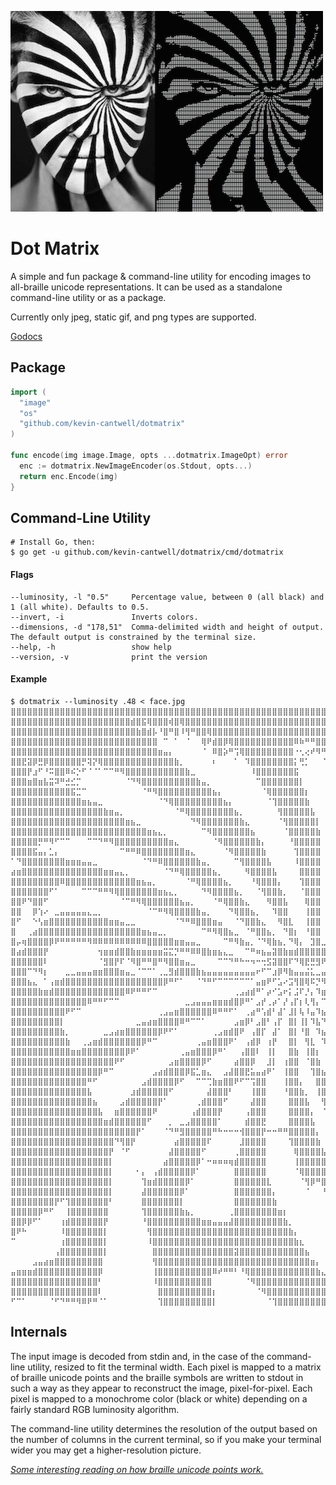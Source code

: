 ![](dotmatrix.png)

# Dot Matrix

A simple and fun package & command-line utility for encoding images to all-braille unicode representations. It can be used as a standalone command-line utility or as a package.

Currently only jpeg, static gif, and png types are supported.

[Godocs](https://godoc.org/github.com/kevin-cantwell/dotmatrix)

## Package

```go
import (
  "image"
  "os"
  "github.com/kevin-cantwell/dotmatrix"
)

func encode(img image.Image, opts ...dotmatrix.ImageOpt) error
  enc := dotmatrix.NewImageEncoder(os.Stdout, opts...)
  return enc.Encode(img)
}
```

## Command-Line Utility

```
# Install Go, then:
$ go get -u github.com/kevin-cantwell/dotmatrix/cmd/dotmatrix
```

#### Flags

```
--luminosity, -l "0.5"     Percentage value, between 0 (all black) and 1 (all white). Defaults to 0.5.
--invert, -i               Inverts colors.
--dimensions, -d "178,51"  Comma-delimited width and height of output. The default output is constrained by the terminal size.
--help, -h                 show help
--version, -v              print the version
```

#### Example

```
$ dotmatrix --luminosity .48 < face.jpg
⣿⣿⣿⣿⣿⣿⣿⣿⣿⣿⣿⣿⣿⣿⣿⣿⣿⣿⣿⣿⣿⣿⣿⣿⣿⣿⣿⣿⣿⣿⣿⣿⣿⣿⣿⣿⣿⣿⣿⣿⣿⣿⣿⣿⣿⣿⣿⣿⣿⣿⣿⣿⣿⣿⣿⣿⣿⣿⣿⣿⣿⣿⣿⣿⣿⣿⣿⣿⣿⣿⣿⣿⣿⣿⣿⣿⣿⣿⣿⣿
⣿⣿⣿⣿⣿⣿⣿⣿⣿⣿⣿⣿⣿⣿⣿⣿⣿⣿⣿⣿⣿⣿⣾⣿⣯⢿⣿⣿⣿⢾⣿⢿⣿⣿⣿⣿⣿⣿⣿⣿⣿⣿⣿⣿⣿⣿⣿⣿⣿⣿⣿⣿⣿⣿⣿⣿⣿⣿⣿⣿⣿⣿⣿⣿⣿⣿⣿⣿⣿⣿⣿⣿⣿⣿⣿⣿⣿⣿⣿⣿
⣿⣿⣿⣿⣿⣿⣿⣿⣿⣿⣿⣿⣿⣿⣿⣿⣿⣿⣿⣿⣿⣿⣿⣷⣿⣾⡧⠘⣿⠛⣿⠸⢻⠛⣿⣿⢿⣿⣿⣿⣿⣿⣿⣿⣿⣿⣿⣿⣿⣿⣿⣿⣿⣿⣿⣿⣿⣿⣿⣿⣿⣿⣿⣿⣿⣿⣿⣿⣿⣿⣿⣿⣿⣿⣿⣿⣿⣿⣿⣿
⣿⣿⣿⣿⣿⣿⣿⣿⣿⣿⣿⣿⣿⣿⣿⣿⣿⣿⣿⣿⣿⣿⣿⣿⣿⣿⣿⠀⠉⠀⠁⠀⠈⠀⠀⢿⠟⣾⣿⡿⢿⣿⣿⣿⣿⣿⣿⣿⣿⣿⣿⣿⠿⠷⠛⠛⣿⣿⣿⣿⣿⣿⣿⣿⣿⣿⣿⣿⣿⣿⣿⣿⣿⣿⣿⣿⣿⣿⣿⣿
⣿⣿⣿⣿⣿⣿⣿⣿⣿⣿⣿⣿⣿⣿⣿⣿⣿⣿⣿⣿⣿⣿⣿⣿⣿⣿⣿⣶⣤⡄⠀⠀⠀⠀⠀⠈⠀⠿⣿⡵⠛⢩⢿⣿⣿⣿⣿⣿⣿⣿⣿⣿⠐⢂⢔⠞⠻⠛⣻⣿⣿⣿⣿⣿⣿⣿⣽⣿⣿⣿⣿⣿⣿⣿⣿⣿⣿⣿⣿⣿
⣿⣿⣟⣽⡿⣛⡿⣿⣿⣿⣿⣿⣿⡛⢽⡝⢿⣿⣿⣿⣿⣿⣿⣿⣿⣿⣿⣿⣿⣿⣷⡀⠀⠀⠀⠀⠀⠆⠀⠀⠀⠁⠀⠹⣿⣿⣿⣿⣿⣿⣿⣿⡅⢛⡁⠀⠀⠈⠍⢻⣿⣿⣿⣿⣿⣿⡞⣻⣿⣿⣿⣿⣿⣿⣿⣿⣿⣿⣿⣿
⣿⣿⣿⡟⣰⠋⠘⠭⣿⣿⠿⠮⡑⠋⠈⠈⠁⠉⠉⠛⠻⣿⣿⣿⣿⣿⣿⣿⣿⣿⣿⣿⣷⣀⠀⠀⠀⠀⠀⠀⠀⠀⠀⠀⠸⣿⣿⣿⣿⣿⣿⣿⣯⠀⠀⠀⠀⠀⠀⠾⠻⣿⣿⣿⣿⣿⣧⣿⣿⣿⣿⣿⣿⣿⣿⣿⣿⣿⣿⣿
⣿⣿⣿⣶⣿⣶⣧⣭⠽⠛⣚⣊⡉⠀⠀⠀⠀⠀⠀⠀⠀⠈⠙⠻⣿⣿⣿⣿⣿⣿⣿⣿⣿⣿⣷⣤⡀⠀⠀⠀⠀⠀⠀⠀⠀⠉⣿⣿⣿⣿⣿⣿⣿⡇⠀⠀⠀⠀⠀⠩⢐⣿⣿⣿⣿⣿⣿⢋⣻⣿⣿⣿⣿⣿⣿⣿⣿⣿⣿⣿
⣿⣿⣿⣿⣿⣿⣿⣿⣿⣿⣿⣯⣉⠉⠀⠀⠀⠀⠀⠀⠀⠀⠀⠀⠈⠛⠻⣿⣿⣿⣿⣿⣿⣿⣿⣿⣿⣦⡄⠀⠀⠀⠀⠀⠀⠀⠈⢿⣿⣿⣿⣿⣿⣿⡆⠀⠀⠀⠀⠀⠈⣿⣿⣿⣿⣿⡇⡈⣾⢿⣿⣾⣿⣿⣿⣿⣿⣿⣿⣿
⣿⣿⣿⣿⣿⣿⣿⣿⣿⣿⣿⣿⣿⣶⣦⣤⣀⠀⠀⠀⠀⠀⠀⠀⠀⠀⠀⠈⠙⢿⣿⣿⣿⣿⣿⣿⣿⣿⣿⣦⡄⠀⠀⠀⠀⠀⠀⠈⢹⣿⣿⣿⣿⣿⣷⠀⠀⠀⠀⠀⠀⢼⣿⣿⣿⣿⡿⠈⢠⣵⣿⣿⣿⣿⣿⣿⣿⣿⣿⣿
⣿⣿⣿⣿⣿⣿⣿⣿⣿⣿⣿⣿⣿⣿⣿⣿⣿⣷⣶⣤⡀⠀⠀⠀⠀⠀⠀⠀⠀⠀⠈⠛⢿⣿⣿⣿⣿⣿⣿⣿⣿⣦⡀⠀⠀⠀⠀⠀⠀⢻⣿⣿⣿⣿⣿⣧⠀⠀⠀⠀⠀⠸⣿⣿⣿⣿⠏⠀⡀⠀⢹⣿⣿⣿⣿⣿⢻⣿⣿⣿
⣿⣿⣿⣿⣿⣿⣿⣿⣿⣿⣿⣿⣿⣿⣿⣿⣿⣿⣿⣿⣿⣶⣦⣀⠀⠀⠀⠀⠀⠀⠀⠀⠀⠙⠻⣿⣿⣿⣿⣿⣿⣿⣷⣄⠀⠀⠀⠀⠀⠈⢻⣿⣿⣿⣿⣿⡇⠀⠀⠀⠀⠀⣿⣿⣿⣿⠀⠀⠀⠀⠰⣿⣿⣿⣿⣿⢢⣿⣿⣿
⣿⣿⣿⣿⣿⣿⣿⣿⣿⣿⣿⣿⣿⣿⣿⣿⣿⣿⣿⣿⣿⣿⣿⣿⣿⣶⣦⣄⡀⠀⠀⠀⠀⠀⠀⠉⠻⣿⣿⣿⣿⣿⣿⣿⣦⠀⠀⠀⠀⠀⠈⣿⣿⣿⣿⣿⣷⠀⠀⠀⠀⠀⣿⣿⣿⣿⠀⠀⠀⠀⢰⣿⣿⣿⣿⣿⣻⣿⣿⣿
⣿⣿⣿⣿⣿⡛⠛⠻⠋⠉⠉⠀⠀⠀⠉⠉⠙⠛⠻⣿⣿⣿⣿⣿⣿⣿⣿⣿⣿⣶⣄⠀⠀⠀⠀⠀⠀⠈⠻⣿⣿⣿⣿⣿⣿⣷⡄⠀⠀⠀⠀⠘⣿⣿⣿⣿⣿⠀⠀⠀⠀⠀⣿⣿⣿⣿⠀⠀⠀⠀⢿⣿⣿⣿⡿⢺⣿⣿⣿⣿
⣿⣿⣿⣿⣯⣤⡄⣁⡄⠀⠀⠀⠀⠀⠀⠀⠀⠀⠀⠀⠉⠛⠛⠿⣿⣿⣿⣿⣿⣿⣿⣿⣶⣄⠀⠀⠀⠀⠀⠈⠻⣿⣿⣿⣿⣿⣷⠀⠀⠀⠀⠀⢹⣿⣿⣿⣿⠀⠀⠀⠀⠀⣿⣿⣿⡇⠀⠀⠀⣰⣾⣿⣿⣿⢻⣿⣿⣿⣿⣿
⠁⠙⣿⣿⣿⣿⣿⣿⣿⣿⣶⣶⣶⣤⣤⣀⠀⠀⠀⠀⠀⠀⠀⠀⠈⠙⠛⠿⣿⣿⣿⣿⣿⣿⣷⣤⡀⠀⠀⠀⠀⠉⢻⣿⣿⣿⣿⣧⠀⠀⠀⠀⠸⣿⣿⣿⣿⠀⠀⠀⠀⠀⣿⣿⣿⡇⠀⠀⠀⣿⣿⣿⣿⡀⢼⣿⣿⣿⣿⣿
⣴⣶⣿⣿⣿⣿⣿⣿⣿⣿⣿⣿⣿⣿⣿⣿⣿⣶⣶⣤⣄⡀⠀⠀⠀⠀⠀⠀⠈⠙⠛⢿⣿⣿⣿⣿⣿⣦⡀⠀⠀⠀⠀⠻⣿⣿⣿⣿⣧⠀⠀⠀⠀⣿⣿⣿⣿⠀⠀⠀⠀⢸⣿⣿⣿⠀⠀⠀⢠⣿⣿⠿⢷⣿⣾⣿⣿⣿⣿⡿
⣿⣿⣿⣿⣿⣿⣿⣿⣿⠿⣿⣿⣿⣿⣿⣿⣿⣿⣿⣿⣿⣿⣿⣶⣦⣤⡀⠀⠀⠀⠀⠀⠈⠛⢿⣿⣿⣿⣿⣦⡀⠀⠀⠀⠘⢿⣿⣿⣿⡄⠀⠀⠀⢹⣿⣿⣿⠀⠀⠀⠀⣼⣿⣿⡏⠀⠀⠀⣼⣿⡇⠀⣼⣿⣿⣿⣿⣿⡟⢁
⣿⣿⣿⣿⣿⣿⣿⠋⠁⠀⠀⠀⠀⠉⠉⠉⠛⠛⠻⢿⣿⣿⣿⣿⣿⣿⣿⣶⣦⣄⡀⠀⠀⠀⠀⠙⠻⣿⣿⣿⣿⣦⡀⠀⠀⠈⢻⣿⣿⣷⡀⠀⠀⠈⣿⣿⣿⠀⠀⠀⢀⣿⣿⡿⠁⠀⠀⢰⣿⡿⠀⢰⣿⣿⠿⣹⣿⠋⣰⣾
⣿⣿⠟⠙⣿⣿⠋⠀⠀⠀⠀⠀⠀⠀⠀⠀⠀⠀⠀⠀⠈⠉⠛⠻⢿⣿⣿⣿⣿⣿⣿⣦⣤⡀⠀⠀⠀⠈⠛⢿⣿⣿⣷⣄⠀⠀⠀⠻⣿⣿⣧⠀⠀⠀⢿⣿⣿⠀⠀⠀⢸⣿⣿⠃⠀⠀⢀⣿⣿⠁⠀⣾⠋⠓⢠⣿⠇⣴⣿⣿
⣿⣿⠀⠀⡿⢱⠔⠀⣀⣤⣤⣤⣤⣤⣄⣀⡀⠀⠀⠀⠀⠀⠀⠀⠀⠈⠉⠛⠻⢿⣿⣿⣿⣿⣷⣤⡀⠀⠀⠀⠙⢿⣿⣿⣦⡀⠀⠀⠹⣿⣿⠀⠀⠀⢸⣿⣿⠀⠀⠀⢸⣿⣿⠀⠀⠀⣼⣿⠃⠀⣸⠇⠀⠺⣾⣿⣶⣿⣿⣿
⣿⠋⠀⠀⠑⢣⣶⣿⣿⣿⣿⣿⣿⣿⣿⣿⣿⣿⣶⣶⣤⣀⣀⠀⠀⠀⠀⠀⠀⠀⠈⠙⠛⠿⣿⣿⣿⣶⣤⠀⠀⠈⠙⣿⣿⣷⣄⠀⠀⠻⣿⣇⠀⠀⢸⣿⣿⠀⠀⠀⣾⣿⠃⠀⠀⣼⣿⠃⠀⣼⠏⠀⢠⣿⣿⣿⣿⣿⣿⣿
⣿⠀⠀⢀⣴⣿⣿⣿⣿⣿⣿⣿⣿⣿⣿⣿⣿⣿⣿⣿⣿⣿⣿⣿⣶⣦⣤⣀⡀⠀⠀⠀⠀⠀⠀⠉⠛⠻⢿⣿⣦⣀⠀⠈⠛⣿⣿⣦⡀⠀⠙⣿⡆⠀⠘⣿⣿⠀⠀⢠⣿⡟⠀⢀⣴⠟⠃⢀⡼⠋⠀⢀⣾⣿⣿⣿⣿⣿⡟⠁
⣿⡤⢶⣿⣿⣿⣿⡿⠟⠛⠛⠛⠛⠛⠻⠿⠿⠿⠿⠿⠿⠿⠿⠿⠿⣿⣿⣿⣿⣿⣶⣶⣤⣤⣀⠀⠀⠀⠀⠉⠛⠻⣷⣤⡀⠈⠙⢿⣷⣦⡀⠙⢿⡄⠀⣹⣿⣀⣀⣿⡏⠀⣠⠾⠋⢀⣴⠋⠁⠀⢠⣾⣿⠛⠋⠻⠛⠉⠀⠀
⣿⣴⣾⣿⣿⣿⡟⠀⠀⠀⠀⠀⠀⠀⠀⠀⢲⣶⣶⣾⣿⣿⣷⣶⣶⣶⣶⣶⣭⣍⡙⠛⠛⠿⠿⣿⣷⣶⣦⣄⣀⠀⠀⠉⠛⠶⣦⣤⣽⣿⣷⣶⣾⣿⣿⣿⣿⣿⣿⣿⣿⣿⣿⡖⠚⠋⠁⢀⣤⣾⣿⣿⠏⠀⢰⡆⠀⠀⠀⠀
⣿⣿⣿⣿⣿⣿⠇⠀⠀⠀⠀⠀⠀⠀⠀⠀⠈⣻⣿⡟⠏⠈⠻⣿⠛⠛⣿⠛⠻⣿⣿⣶⣤⣀⠀⠀⠀⠀⠉⠉⠙⠛⠓⠒⠲⠒⢒⣫⣽⣿⣿⠏⠙⢿⣟⣛⣻⠟⠁⠈⠛⣿⣿⣶⣶⣶⣾⣿⣿⠿⠛⠉⠀⢀⣾⣧⠀⣠⣴⣾
⣿⣿⣿⠉⠙⠻⡆⠀⠀⠀⣀⣀⣤⣤⣤⣶⣶⣿⣿⣿⣶⣤⣀⠈⠉⠉⠁⢀⣀⣻⣾⣿⣿⣿⣷⣦⣤⣤⣤⣤⣤⣤⣤⣤⣤⠖⠋⠉⣰⡿⠻⣷⣤⣤⣬⣅⣀⣤⣤⣶⣿⠿⠟⠛⠋⠉⠉⠉⠀⠀⠀⠀⢠⣾⣿⣿⣿⣿⣿⣿
⣿⣿⣿⣦⣄⠀⠁⢠⣶⣾⣿⣿⣿⣿⣿⣿⣿⣿⣿⣿⣿⣿⣿⣿⣿⣿⣿⣿⡿⠛⠋⠁⠀⠀⠈⠙⠛⠋⠉⠉⠉⠉⠉⠉⠁⣤⣶⠟⠋⣡⠔⣩⢻⣿⢿⠯⡙⠻⢶⣤⣤⣤⣤⣤⣤⣶⣶⣶⣶⣶⣶⣾⣿⣿⣿⣿⣿⣿⣿⣿
⣿⣿⣿⣿⣿⣷⣶⣾⣿⣿⣿⣿⣿⣿⣿⣿⣿⣿⣿⣿⣿⠿⠟⠛⠛⠋⠉⠀⠀⠀⠀⠀⠀⠀⠀⠀⠀⠀⠀⠀⠀⢀⣠⣴⣾⠛⠁⡴⠊⣡⠖⡅⣨⠏⡘⡄⠹⣶⣤⡀⠉⠉⠉⠛⠛⠛⠛⠛⠛⠛⠛⠛⠉⢸⣿⣿⣿⣿⣿⣿
⣿⣿⣿⣿⣿⣿⣿⣿⣿⣿⣿⣿⣿⣿⠿⠛⠛⠋⠉⠉⠀⠀⠀⠀⠀⠀⠀⠀⠀⠀⠀⠀⣀⣠⣤⣤⣤⣶⣶⣶⣾⣿⡿⠛⠁⣠⡞⢀⡴⠁⡜⢠⡏⡆⢇⢻⡄⠉⠻⣿⣿⣶⣶⣤⣤⣤⣄⣀⣀⠀⠀⠀⢀⣾⣿⣿⣿⣿⣿⣿
⣿⣿⣿⣿⣿⣿⣿⣿⣿⣿⠟⠋⠉⠀⠀⠀⠀⠀⠀⠀⠀⠀⠀⠀⠀⠀⠀⢀⣠⣤⣶⣿⣿⣿⣿⣿⣿⠿⠛⠛⠋⠁⠀⢀⣴⠛⢡⣾⠃⣼⠁⣸⡇⢧⠸⣤⠹⣦⡀⠀⠉⠛⠻⢿⣿⣿⣿⣿⣿⣿⣿⣿⣿⣿⣿⣿⣿⣿⣿⣿
⣿⣿⣿⣿⣿⣿⣿⣿⣿⡇⠀⠀⠀⠀⠀⠀⠀⠀⠀⠀⠀⠀⠀⣀⣤⣴⣶⣿⣿⣿⣿⠿⠛⠉⠉⠁⠀⠀⠀⠀⠀⣠⣶⡿⠃⣠⣿⠃⢠⡏⠀⣿⡇⢸⡇⠹⣧⠙⢿⣦⣄⠀⠀⠀⠈⠙⠛⠻⢿⣿⣿⣿⣿⣿⣿⣿⣿⣿⣿⣿
⣿⣿⣿⣿⣿⣿⣿⣿⣿⣷⡀⠀⠀⠀⠀⠀⠀⣀⣠⣴⣶⣿⣿⣿⣿⣿⣿⡿⠟⠋⠁⠀⠀⠀⠀⠀⠀⢀⣠⣶⣾⣿⠟⠀⢠⣿⡏⠀⣼⠁⠀⣿⡇⠘⣿⠀⠹⣦⡈⠛⣿⣷⣦⣄⠀⠀⠀⠀⠀⠈⠉⠉⣹⣿⣿⣿⣿⣿⣿⣿
⣿⣿⣿⣿⣿⣿⣿⣿⣿⣿⣷⠀⠀⢀⣠⣶⣾⣿⣿⣿⣿⣿⣿⣿⡿⠛⠉⠀⠀⠀⠀⠀⠀⠀⢀⣤⣶⣿⣿⣿⠟⠁⠀⢠⣾⡿⠀⢰⡟⠀⠀⣿⡇⠀⢻⣇⠀⠹⣷⡀⠈⠛⢿⣿⣿⣦⣄⠀⠀⠀⠀⢠⣿⣿⣿⣿⣿⣿⣿⣿
⣿⣿⣿⣿⣿⣿⣿⣿⣿⣿⣿⣶⣶⣿⣿⣿⣿⣿⣿⣿⣿⡿⠟⠁⠀⠀⠀⠀⠀⠀⠀⢀⣤⣶⣿⣿⣿⡿⠛⠁⠀⠀⢠⣿⣿⠇⠀⢸⡇⠀⠀⣿⣷⠀⢸⣿⡆⠀⢹⣿⣆⠀⠈⠛⢿⣿⣿⣿⣶⣶⣶⣿⣿⣿⣿⣿⣿⣿⣿⣿
⣿⣿⣿⣿⣿⣿⣿⣿⣿⣿⣿⣿⣿⣿⣿⣿⣿⣿⣿⠟⠋⠀⠀⠀⠀⠀⠀⠀⠀⣠⣶⣿⣿⣿⣿⡿⠋⠀⠀⠀⠀⣴⣿⣿⡿⠀⠀⣸⡇⠀⢰⣿⣿⠀⠈⣿⣷⠀⠈⢿⣿⣦⡀⠀⠀⠙⢻⣿⣿⣿⡟⣿⣿⣿⣿⣿⣿⣿⣿⣿
⣿⣿⣿⣿⣿⣿⣿⣿⣿⣿⣿⣿⣿⣿⣿⣿⡿⠛⠉⠀⠀⠀⠀⠀⠀⠀⣠⣴⣾⣿⣿⣿⡿⣯⣁⣶⣄⠀⠀⣠⣼⣿⣿⣟⣥⣤⣴⠟⠁⠀⢸⣿⣿⠀⠀⢹⣿⣦⠀⠈⢻⣿⣷⣄⠀⠀⠀⠉⠉⠁⢠⣿⣿⣿⣿⣿⣿⣿⣿⣿
⣿⣿⣿⣿⣿⣿⣿⣿⣿⣿⣿⣿⣿⣿⠛⠋⠀⠀⠀⠀⠀⠀⠀⠀⣠⣾⣿⣿⣿⣿⡿⠋⠀⠀⠉⠉⢉⣷⣶⣿⣿⠟⠋⠉⢩⣿⣿⠀⠀⠀⢸⣿⣿⡄⠀⠀⣿⣿⣇⠀⠈⠻⣿⣿⣷⣤⣀⣀⣀⣀⣼⣿⣿⣿⣿⣿⣿⣿⣿⣿
⣿⣿⣿⣿⣿⣿⣿⣿⣿⣿⣿⣿⣿⣿⣧⠀⠀⠀⠀⠀⠀⠀⣰⣾⣿⣿⣿⣿⣿⠋⠀⠀⠀⠀⠀⠀⣼⣿⣿⣿⠃⠀⠀⠀⢸⣿⣿⠀⠀⠀⠘⣿⣿⣷⡀⠀⢸⣿⣿⡄⠀⠀⠙⣿⣿⣿⣿⣿⣿⣿⣿⣿⣿⣿⣿⣿⣿⣿⣿⣿
⣿⣿⣿⣿⣿⣿⣿⣿⣿⣿⣿⣿⣿⣿⣿⣦⠀⠀⠀⠀⣠⣾⣿⣿⣿⣿⣿⡟⠁⠀⠀⠀⠀⠀⢀⣾⣿⣿⣿⠋⠀⠀⠀⠀⣼⣿⣿⠀⠀⠀⠀⣿⣿⣿⣧⠀⠀⢻⣿⣿⡄⠀⠀⠈⠛⠿⣿⡿⣿⣿⣿⣿⣿⣿⣿⣿⣿⣿⣿⣿
⣿⣿⣿⣿⣿⣿⣿⣿⣿⣿⣿⣿⣿⣿⣿⣿⣧⠀⠀⣶⣿⣿⣿⣿⣿⣿⠟⠀⠀⠀⠀⠀⠀⢠⣾⣿⣿⣿⡟⠀⠀⠀⠀⢠⣿⣿⣿⠀⠀⠀⠀⣿⣿⣿⣿⡄⠀⠈⢻⣿⣷⡄⠀⠀⠀⠀⠀⣴⣿⣿⣿⣿⣿⣿⣿⣿⣿⣿⣿⣿
⣿⣿⣿⣿⣿⣿⣿⣿⣿⣿⣿⣿⣿⣿⣿⣿⣿⣶⣾⣿⣿⣿⣿⣿⣿⠋⠀⠀⠀⡀⠀⣀⣠⣿⣿⣿⣿⣿⠁⠀⠀⠀⠀⣾⣿⣿⣟⠀⠀⠀⠀⣿⣿⣿⣿⣧⠀⠀⠘⣿⣿⣿⣦⣀⠀⢀⣼⣿⣿⣿⣿⣿⣿⣿⣿⣿⣿⣿⣿⣿
⣿⣿⣿⣿⣿⣿⣿⣿⣿⣿⣿⣿⣿⣿⣿⣿⣿⣿⣿⣿⣿⣿⣿⡟⠁⠀⠀⠀⠈⠙⠛⣻⣿⣿⣿⣿⣿⠛⠓⠒⠒⠒⢺⣿⣿⣿⡟⠒⠒⠛⠛⣿⣿⣿⣿⣿⡄⠀⠀⠘⣿⣿⣿⣿⡷⣿⣿⣿⣿⣿⣿⣿⣿⣿⣿⣿⣿⣿⣿⣿
⣿⣿⣿⣿⣿⣿⣿⣿⣿⣿⣿⣿⣿⣿⣿⣿⣿⣿⣿⠙⢻⣿⡟⠀⠀⠀⠀⠀⠀⠀⣴⣿⣿⣿⣿⣿⠏⠀⠀⠀⠀⠀⣸⣿⣿⣿⣿⠀⠀⠀⠀⢹⣿⣿⣿⣿⣷⠀⠀⠀⠘⣿⡿⠋⠀⣿⣿⣿⣿⣿⣿⣿⣿⣿⣿⣿⣿⣿⣿⣿
⣿⣿⣿⣿⣿⣿⣿⣿⣿⣿⣿⣿⣿⣿⣿⣿⣿⣿⡟⠀⠈⠋⠀⠀⠀⠀⠀⠀⠀⣼⣿⣿⣿⣿⣿⠋⠀⠀⠀⠀⠀⢀⣿⣿⣿⣿⣿⠀⠀⠀⠀⠀⢿⣿⣿⣿⣿⣧⠀⠀⠀⣹⡇⠀⠀⠘⣿⣿⣿⣿⣿⣿⣿⣿⣿⣿⣿⣿⣿⣿
⣿⣿⣿⣿⣿⣿⣿⣿⣿⣿⣿⣿⣿⣿⣿⣿⣿⣿⡇⠀⠀⠀⠀⠀⠀⠀⠀⠀⣴⣿⣿⣿⣿⣿⡿⠁⠒⠶⠶⠶⢶⣾⣿⣿⣿⣿⣿⠀⠀⠀⠀⠀⢸⣿⣿⣿⣿⣿⣇⣠⣾⣿⣿⣄⠀⠀⠘⣿⣿⣿⣿⣿⣿⣿⣿⣿⣿⣿⣿⣿
⣿⣿⣿⣿⣿⣿⣿⣿⣿⣿⣿⣿⣿⣿⣿⣿⣿⣿⡇⠀⠀⠀⠀⠂⡄⠀⢠⣾⣿⣿⣿⣿⣿⡿⠁⠀⠀⠀⠀⠀⠀⣿⣿⣿⣿⣿⣿⠀⠀⠀⠀⠀⠈⢿⣿⣿⣿⣿⣿⣿⣿⣿⣿⣿⣧⠀⠀⠙⢿⣿⣿⣿⣿⣿⣿⣿⣿⣿⣿⣿
⣿⣿⣿⣿⣿⣿⣿⣿⣿⣿⣿⣿⣿⣿⣿⣿⣿⣿⡇⠀⠀⠀⠀⠀⢹⣶⣾⣿⣿⣿⣿⣿⡿⠁⠀⠀⠀⠀⠀⠀⠀⣿⣿⣿⣿⣿⣿⣇⠀⠀⠀⠀⠀⠈⢻⡿⠛⣿⣿⣿⣿⣿⣿⣿⣿⣧⡄⠀⠀⠙⢻⣿⣿⣿⣿⣿⣿⣿⣿⣿
⣿⣿⣿⣿⣿⣿⣿⣿⣿⣿⣿⣿⣿⣿⣿⣿⣿⣿⡇⠀⠀⠀⠀⠀⣼⣿⣿⣿⣿⣿⣿⡿⠁⠀⠀⠀⠀⠀⠀⠀⠀⣿⣿⣿⣿⣿⣿⣿⡄⠀⠀⠀⠀⠀⠈⠀⠀⠘⢻⣿⣿⣿⣿⣿⣿⣿⣿⣄⠀⠀⠀⠉⠻⣿⣿⣿⣿⣿⣿⣿
⣿⣿⣿⣿⣿⣿⣿⣿⡟⠋⢹⣿⣿⣿⣿⣿⣿⣿⠃⠀⠀⠀⠀⠀⣿⣿⣿⣿⣿⣿⣿⡇⠀⠀⠀⠀⠀⠀⠀⠀⠀⣿⣿⣿⣿⣿⣿⣿⣷⠀⠀⠀⠀⠀⠀⠀⠀⠀⠀⠙⢿⣿⣿⣿⣿⣿⣿⣿⣦⠀⠀⠀⠀⠀⠙⢻⣿⣿⣿⣿
⣿⣿⣿⣿⣿⡿⠛⠋⠀⠀⢸⣿⣿⣿⣿⣿⣿⣿⠀⠀⠀⠀⠀⠀⢹⣿⣿⣿⣿⣿⣿⣷⣦⡀⠀⠀⠀⠀⠀⠀⢀⣿⣿⣿⣿⣿⣿⣿⣿⣶⡆⠀⠀⠀⠀⠀⠀⠀⠀⠀⠀⠛⣿⣿⣿⣿⣿⣿⣿⣷⣆⠀⠀⠀⠀⠀⠹⣿⣿⣿
⣿⣿⡿⡿⠋⠁⠀⠀⠀⢰⣾⣿⣿⣿⣿⣿⣿⡟⠀⠀⠀⠀⠀⠀⠘⣿⣿⣿⣿⣿⣿⣿⣿⣿⣿⣶⣶⣤⣤⣤⣼⣿⣿⣿⣿⣿⣿⣿⣿⣿⣷⡀⠀⠀⠀⠀⠀⠀⠀⠀⠀⠀⠈⠻⣿⣿⣿⣿⣿⣿⣿⣷⡄⠀⠀⠀⠀⠉⠻⣿
⣿⠟⠓⠀⠀⠀⠀⠀⠀⠸⣿⣿⣿⣿⣿⣿⣿⡇⠀⠀⠀⠀⠀⠀⠀⢻⣿⣿⣿⣿⣿⣿⣿⣿⣿⣿⣿⣿⣿⣿⣿⣿⣿⣿⣿⣿⣿⣿⣿⣿⣿⣷⡄⠀⠀⠀⠀⠀⠀⠀⠀⠀⠀⠀⠈⠻⣿⣿⣿⣿⣿⣿⣿⣆⡀⠀⠀⠀⠀⠈
⠉⠀⠀⠀⠀⠀⠀⠀⠀⢰⣿⣿⣿⣿⣿⣿⣿⡇⠀⠀⠀⠀⠀⠀⠀⠸⣿⣿⣿⣿⣿⣿⣿⣿⣿⣿⣿⣿⣿⣿⣿⣿⣿⣿⣿⣿⣿⣿⣿⣿⣿⣿⣷⣆⠀⠀⠀⠀⠀⠀⠀⠀⠀⠀⠀⠀⠙⢿⣿⣿⣿⣿⣿⣿⣷⣄⠀⠀⠀⠀
⠀⠀⠀⠀⠀⠀⠀⠀⢠⣿⣿⣿⣿⣿⣿⣿⣿⡇⠀⠀⠀⠀⠀⠀⠀⠀⣿⣿⣿⣿⣿⣿⣿⣿⣿⣿⣿⣿⣿⣿⣿⣽⣿⣿⣿⣿⣿⣿⣿⣿⣿⣿⣿⣿⣦⠀⠀⠀⠀⠀⠀⠀⠀⠀⠀⠀⠀⠀⠹⣿⣿⣿⣿⣿⣿⣿⣇⠀⠀⠀
⠀⠀⠀⠀⣠⣤⣴⣶⣿⣿⣿⣿⣿⣿⣿⣿⣿⠀⠀⠀⠀⠀⠀⠀⠀⠀⢻⣿⣿⣿⣿⣿⣿⣿⣿⣿⣿⣿⣿⣿⣿⣿⣿⣿⣿⣿⣿⣿⣿⣿⣿⣿⣿⣿⣿⣶⡄⠀⠀⠀⠀⠀⠀⠀⠀⠀⠀⠀⠀⠀⠙⣿⣿⣿⣿⣿⣿⣦⠀⠀
⣤⣶⣶⣶⣾⣿⣿⣿⣿⣿⣿⣿⣿⣿⣿⣿⡿⠀⠀⠀⠀⠀⠀⠀⠀⠀⢸⣿⣿⣿⣿⣿⣿⣿⣿⣿⣿⠿⠞⠛⠛⠃⠘⢿⣿⣿⣿⣿⣿⣿⣿⣿⣿⣿⣿⣿⣷⣄⠀⠀⠀⠀⠀⠀⠀⠀⠀⠀⠀⠀⠀⢻⣿⣿⣿⣿⣿⣿⣧⡀
⣿⣿⣿⣿⣿⣿⣿⣿⣿⣿⣿⣿⣿⣿⣿⣿⠃⠀⠀⠀⠀⠀⠀⠀⠀⠀⠸⣿⣿⣿⣿⣿⣿⣿⣿⣿⣿⠀⠀⠀⠀⠀⠀⠈⠻⣿⣿⣿⣿⣿⣿⣿⣿⣿⣿⣿⣿⣿⣧⡀⠀⠀⠀⠀⠀⠀⠀⠀⢀⣠⣴⣿⣿⣿⣿⣿⣿⣿⣿⣿
⣿⣿⣿⣿⣿⣿⣿⣿⣿⣿⣿⣿⣿⣿⣿⣿⠇⠀⠀⠀⠀⠀⠀⠀⠀⠀⠀⣿⣿⣿⣿⣿⣿⣿⣿⣿⣿⡆⠀⠀⠀⠀⠀⠀⠀⠈⠻⣿⣿⣿⣿⣿⣿⣿⣿⣿⣿⣿⣿⣿⣷⣤⣀⠀⠀⠀⠀⣴⣿⣿⣿⣿⣿⡿⢿⣿⣿⣿⣿⣿
⠋⠉⠁⠀⠀⠀⠀⠈⠋⠙⠛⠛⠻⠿⠟⠛⠈⠁⠀⠀⠀⠀⠀⠀⠀⠀⠀⢹⣿⣿⣿⣿⣿⣿⣿⣿⣿⡇⠀⠀⠀⠀⠀⠀⠀⠀⠀⠈⢹⣿⣿⣿⣿⣿⣿⣿⣿⣿⣿⣿⣿⣿⣿⣶⣤⠀⠀⠀⠀⠀⠉⠁⠀⠀⠀⠉⠙⠁⠀⣰
```

## Internals

The input image is decoded from stdin and, in the case of the command-line utility, resized to fit the terminal width. Each pixel is mapped to a matrix of braille unicode points and the braille symbols are written to stdout in such a way as they appear to reconstruct the image, pixel-for-pixel. Each pixel is mapped to a monochrome color (black or white) depending on a fairly standard RGB luminosity algorithm.

The command-line utility determines the resolution of the output based on the number of columns in the current terminal, so if you make your terminal wider you may get a higher-resolution picture.

[*Some interesting reading on how braille unicode points work.*](https://en.wikipedia.org/wiki/Braille_Patterns#Identifying.2C_naming_and_ordering)

